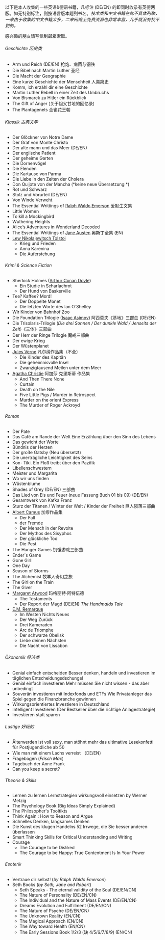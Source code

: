 以下是本人收集的一些英语&德语书籍，凡标注 (DE/EN) 的即同时收录有英德两版。如无特别标注，则按语言版本题列书名。*技术类和中文书籍在此不具体列举，一来由于收集的中文书籍太多，二来网络上免费资源也非常丰富，几乎就没有找不到的。*

感兴趣的朋友请写信到邮箱索取。

###### Geschichte 历史类

- Arm und Reich (DE/EN) 枪炮、病菌与钢铁
- Die Bibel nach Martin Luther 圣经
- Die Macht der Geographie
- Eine kurze Geschichte der Menschheit 人类简史
- Komm, ich erzähl dir eine Geschichte
- Martin Luther Rebell in einer Zeit des Umbruchs
- Von Bismarck zu Hitler ein Rückblick
- The Gift of Anger (关于祖父甘地的回忆录)
- The Plantagenets 金雀花王朝

###### Klassik 古典文学

- Der Glöckner von Notre Dame
- Der Graf von Monte Christo
- Der alte mann und das Meer (DE/EN)
- Der englische Patient
- Der geheime Garten
- Die Dornenvögel
- Die Elenden
- Die Kartause von Parma
- Die Liebe in den Zeiten der Cholera
- Don Quijote von der Mancha (*keine neue Übersetzung *)
- Rot und Schwarz 
- Stolz und Vorurteil (DE/EN)
- Von Winde Verweht
- The Essential Writtings of [Ralph Waldo Emerson](https://de.wikipedia.org/wiki/Ralph_Waldo_Emerson) 爱默生文集
- Little Women
- To kill a Mockingbird
- Wuthering Heights
- Alice’s Adventures in Wonderland Decoded
- The Essential Writtings of [Jane Austen](https://de.wikipedia.org/wiki/Jane_Austen) 奥斯丁全集 (EN)
- [Lew Nikolajewitsch Tolstoi](https://de.wikipedia.org/wiki/Lew_Nikolajewitsch_Tolstoi)
  - Krieg und Frieden
  -  Anna Karenina
  - Die Auferstehung

###### Krimi & Science Fiction 

- Sherlock Holmes ([Arthur Conan Doyle](https://de.wikipedia.org/wiki/Arthur_Conan_Doyle))
  - Ein Studie in Scharlachrot
  - Der Hund von Baskerville
- Tee? Kaffee? Mord!
  -  Der Doppelte Monet
  - Die letzten Worte des Ian O´Shelley
- Wir Kinder von Bahnhof Zoo
- Die Foundation Trilogie ([Isaac Asimov](https://de.wikipedia.org/wiki/Isaac_Asimov)) 阿西莫夫《基地》三部曲 (DE/EN)
- Die Trisolaris-Trilogie (*Die drei Sonnen / Der dunkle Wald / Jenseits der Zeit*)《三体》三部曲
- Der Herr der Ringe Trilogie 魔戒三部曲
- Der ewige Krieg
- Der Wüstenplanet
- [Jules Verne](https://de.wikipedia.org/wiki/Jules_Verne) 凡尔纳作品集（不全）
  - Die Kinder des Kapitän
  - Die geheimnisvolle Insel
  - Zwanzigtausend Meilen unter dem Meer
- [Agatha Christie](https://de.wikipedia.org/wiki/Agatha_Christie) 阿加莎 克里斯蒂 作品集
  - And Then There None
  - Curtain
  - Death on the Nile
  - Five Little Pigs / Murder in Retrospect
  - Murder on the orient Express
  - The Murder of Roger Ackroyd 
  

###### Roman

- Der Pate
- Das Café am Rande der Welt Eine Erzählung über den Sinn des Lebens
- Das gewicht der Worte
- Bündnis der Herzen
- Der große Gatsby (Neu übersetzt)
- Die unerträgliche Leichtigkeit des Seins
- Kon- Tiki. Ein Floß treibt über den Pazifik
- Libellenschwestern
- Meister und Margarita
- Wo wir uns finden
- Wüstenblume
- Shades of Grey (DE/EN) 三部曲
- Das Lied von Eis und Feuer (neue Fassung Buch 01 bis 09) (DE/EN)
- Gesamtwerk von Kafka Franz
- Sturz der Titanen / Winter der Welt / Kinder der Freiheit 巨人陨落三部曲 
- [Albert Camus](https://de.wikipedia.org/wiki/Albert_Camus) 加缪作品集
  - Der Fall
  - der Fremde
  - Der Mensch in der Revolte
  - Der Mythos des Sisyphos
  - Der glückliche Tod
  - Die Pest
- The Hunger Games 饥饿游戏三部曲    
- Ender´s Game
- Gone Girl
- One Day
- Season of Storms
- The Alchemist 牧羊人奇幻之旅
- The Girl on the Train
- The Giver
- [Margaret Atwood](https://de.wikipedia.org/wiki/Margaret_Atwood)  玛格丽特·阿特伍德 
  - The Testaments
  - Der Report der Magd (DE/EN) *The Handmaids Tale*
- [E.M. Remarque](https://de.wikipedia.org/wiki/Erich_Maria_Remarque)
  - Im Westen Nichts Neues
  - Der Weg Zurück
  - Drei Kameraden
  - Arc de Triomphe
  - Der schwarze Obelisk
  - Liebe deinen Nächsten
  - Die Nacht von Lissabon
  
  

###### Ökonomik 经济类

- Genial einfach entscheiden Besser denken, handeln und investieren im täglichen Entscheidungsdschungel
- Genial einfach investieren Mehr müssen Sie nicht wissen - das aber unbedingt
- Souverän investieren mit Indexfonds und ETFs Wie Privatanleger das Spiel gegen die Finanzbranche gewinnen
- Wirkungsorientiertes Investieren in Deutschland
- Intelligent Investieren (Der Bestseller über die richtige Anlagestrategie)
- Investieren statt sparen



###### Lustige 好玩的 

- Älterwerden ist voll sexy, man stöhnt mehr das ultimative Lesekonfetti für Postjugendliche ab 50
- Wie man mit einem Lachs verreist （DE/EN）
- Fragebogen (*Frisch Max*)
- Tagebuch der Anne Frank 
- Can you keep a secret?



###### Theorie & Skills

- Lernen zu lernen Lernstrategien wirkungsvoll einsetzen by Werner Metzig
- The Psychology Book (Big Ideas Simply Explained)
- The Philosopher's Tooltikts
- Think Again : How to Reason and Argue
- Schnelles Denken, langsames Denken
- Die Kunst des klugen Handelns 52 Irrwege, die Sie besser anderen überlassen
- Smart Thinking Skills for Critical Understanding and Writing
- Courage
  - The Courage to be Disliked
  - The Courage to be Happy: True Contentment Is In Your Power



###### Esoterik

- Vertraue dir selbst! (*by Ralph Waldo Emerson*)
- Seth Books (*by Seth, Jane and Robert*)
  - Seth Speaks - The eternal validity of  the Soul (DE/EN/CN)
  - The Nature of Personality (DE/EN/CN)
  - The Individual and the Nature of Mass Events (DE/EN/CN)
  - Dreams Evolution and Fulfillment (DE/EN/CN)
  - The Nature of Psyche (DE/EN/CN)
  - The Unknown Reality (EN/CN)
  - The Magical Approach (EN/CN)
  - The Way toward Health (EN/CN)
  - The Early Sessions Book 1/2/3  (缺 4/5/6/7/8/9) (EN/CN)

  


